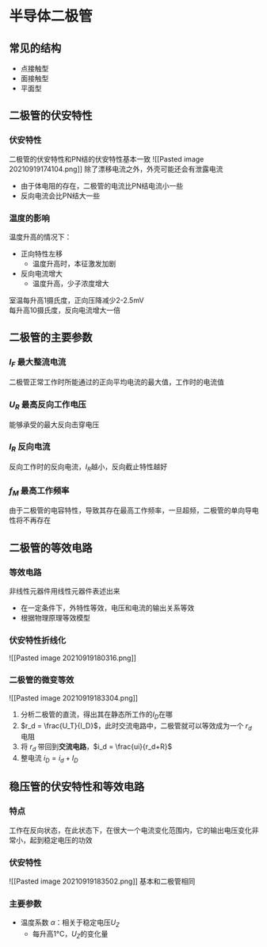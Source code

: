 # 半导体二极管
## 常见的结构
+ 点接触型
+ 面接触型
+ 平面型

## 二极管的伏安特性
### 伏安特性
二极管的伏安特性和PN结的伏安特性基本一致
![[Pasted image 20210919174104.png]]
除了漂移电流之外，外壳可能还会有泄露电流

+ 由于体电阻的存在，二极管的电流比PN结电流小一些
+ 反向电流会比PN结大一些

### 温度的影响
温度升高的情况下：
+ 正向特性左移
	+ 温度升高时，本征激发加剧
+ 反向电流增大
	+ 温度升高，少子浓度增大

室温每升高1摄氏度，正向压降减少2-2.5mV  
每升高10摄氏度，反向电流增大一倍

## 二极管的主要参数
### $I_F$ 最大整流电流
二极管正常工作时所能通过的正向平均电流的最大值，工作时的电流值  

### $U_R$ 最高反向工作电压
能够承受的最大反向击穿电压

### $I_R$ 反向电流
反向工作时的反向电流，$I_R$越小，反向截止特性越好

### $f_M$ 最高工作频率
由于二极管的电容特性，导致其存在最高工作频率，一旦超频，二极管的单向导电性将不再存在  

## 二极管的等效电路
### 等效电路
非线性元器件用线性元器件表述出来

+ 在一定条件下，外特性等效，电压和电流的输出关系等效
+ 根据物理原理等效模型

### 伏安特性折线化
![[Pasted image 20210919180316.png]]


### 二极管的微变等效
![[Pasted image 20210919183304.png]]
1. 分析二极管的直流，得出其在静态所工作的$I_D$在哪
2. $r_d = \frac{U_T}{I_D}$，此时交流电路中，二极管就可以等效成为一个 $r_d$ 电阻 
3. 将 $r_d$ 带回到**交流电路**，$i_d = \frac{ui}{r_d+R}$
4. 整电流 $i_D=i_d+I_D$

## 稳压管的伏安特性和等效电路
### 特点
工作在反向状态，在此状态下，在很大一个电流变化范围内，它的输出电压变化非常小，起到稳定电压的功效  

### 伏安特性
![[Pasted image 20210919183502.png]]
基本和二极管相同

### 主要参数
+ 温度系数 $\alpha$：相关于稳定电压$U_Z$
	+ 每升高1°C，$U_Z$的变化量












